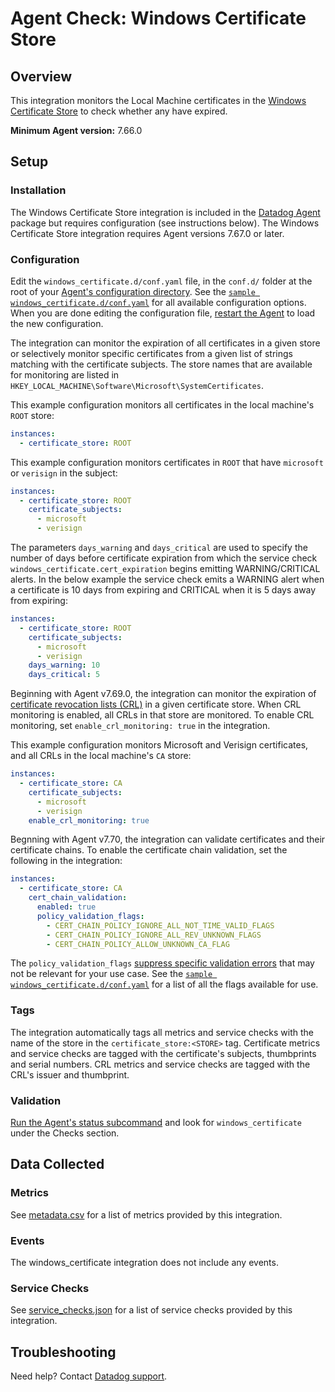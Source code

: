# Agent Check: Windows Certificate Store

## Overview

This integration monitors the Local Machine certificates in the [Windows Certificate Store][1] to check whether any have expired.

**Minimum Agent version:** 7.66.0

## Setup

### Installation

The Windows Certificate Store integration is included in the [Datadog Agent][2] package but requires configuration (see instructions below). The Windows Certificate Store integration requires Agent versions 7.67.0 or later.

### Configuration

Edit the `windows_certificate.d/conf.yaml` file, in the `conf.d/` folder at the root of your [Agent's configuration directory][10]. See the [`sample windows_certificate.d/conf.yaml`][4] for all available configuration options. When you are done editing the configuration file, [restart the Agent][5] to load the new configuration.

The integration can monitor the expiration of all certificates in a given store or selectively monitor specific certificates from a given list of strings matching with the certificate subjects. The store names that are available for monitoring are listed in `HKEY_LOCAL_MACHINE\Software\Microsoft\SystemCertificates`.

This example configuration monitors all certificates in the local machine's `ROOT` store:

```yaml
instances:
  - certificate_store: ROOT
```
This example configuration monitors certificates in `ROOT` that have `microsoft` or `verisign` in the subject:
```yaml
instances:
  - certificate_store: ROOT
    certificate_subjects:
      - microsoft
      - verisign
```
The parameters `days_warning` and `days_critical` are used to specify the number of days before certificate expiration from which the service check `windows_certificate.cert_expiration` begins emitting WARNING/CRITICAL alerts. In the below example the service check emits a WARNING alert when a certificate is 10 days from expiring and CRITICAL when it is 5 days away from expiring:
```yaml
instances:
  - certificate_store: ROOT
    certificate_subjects:
      - microsoft
      - verisign
    days_warning: 10
    days_critical: 5
```
Beginning with Agent v7.69.0, the integration can monitor the expiration of [certificate revocation lists (CRL)][11] in a given certificate store. When CRL monitoring is enabled, all CRLs in that store are monitored. To enable CRL monitoring, set `enable_crl_monitoring: true` in the integration.

This example configuration monitors Microsoft and Verisign certificates, and all CRLs in the local machine's `CA` store:

```yaml
instances:
  - certificate_store: CA
    certificate_subjects:
      - microsoft
      - verisign
    enable_crl_monitoring: true
```

Begnning with Agent v7.70, the integration can validate certificates and their certificate chains. To enable the certificate chain validation, set the following in the integration:
```yaml
instances:    
  - certificate_store: CA
    cert_chain_validation:
      enabled: true
      policy_validation_flags:
        - CERT_CHAIN_POLICY_IGNORE_ALL_NOT_TIME_VALID_FLAGS
        - CERT_CHAIN_POLICY_IGNORE_ALL_REV_UNKNOWN_FLAGS
        - CERT_CHAIN_POLICY_ALLOW_UNKNOWN_CA_FLAG 
```
The `policy_validation_flags` [suppress specific validation errors][12] that may not be relevant for your use case. See the [`sample windows_certificate.d/conf.yaml`][4] for a list of all the flags available for use.

### Tags

The integration automatically tags all metrics and service checks with the name of the store in the `certificate_store:<STORE>` tag. Certificate metrics and service checks are tagged with the certificate's subjects, thumbprints and serial numbers. CRL metrics and service checks are tagged with the CRL's issuer and thumbprint.

### Validation

[Run the Agent's status subcommand][6] and look for `windows_certificate` under the Checks section.

## Data Collected

### Metrics

See [metadata.csv][7] for a list of metrics provided by this integration.

### Events

The windows_certificate integration does not include any events.

### Service Checks

See [service_checks.json][8] for a list of service checks provided by this integration.

## Troubleshooting

Need help? Contact [Datadog support][9].


[1]: https://learn.microsoft.com/en-us/windows-hardware/drivers/install/certificate-stores
[2]: https://app.datadoghq.com/account/settings/agent/latest
[3]: https://docs.datadoghq.com/agent/kubernetes/integrations/
[4]: https://github.com/DataDog/datadog-agent/blob/main/cmd/agent/dist/conf.d/windows_certificate.d/conf.yaml.example
[5]: https://docs.datadoghq.com/agent/guide/agent-commands/#start-stop-and-restart-the-agent
[6]: https://docs.datadoghq.com/agent/guide/agent-commands/#agent-status-and-information
[7]: https://github.com/DataDog/integrations-core/blob/master/windows_certificate/metadata.csv
[8]: https://github.com/DataDog/integrations-core/blob/master/windows_certificate/assets/service_checks.json
[9]: https://docs.datadoghq.com/help/
[10]: https://docs.datadoghq.com/agent/guide/agent-configuration-files/#agent-configuration-directory
[11]: https://learn.microsoft.com/en-us/windows-server/networking/technologies/nps/network-policy-server-certificate-revocation-list-overview
[12]: https://learn.microsoft.com/en-us/windows/win32/api/wincrypt/ns-wincrypt-cert_chain_policy_para

